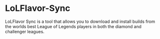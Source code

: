 LoLFlavor-Sync
==============

LoLFlavor Sync is a tool that allows you to download and install builds from the worlds best League of Legends players in both the diamond and challenger leagues. 

